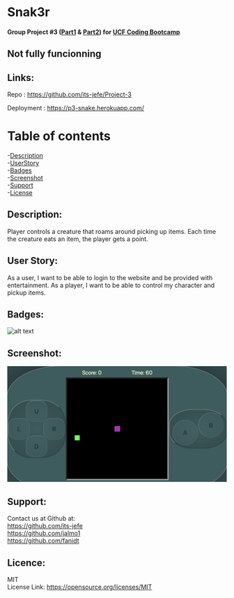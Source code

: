 # Snak3r

#### Group Project #3 ([Part1][1] & [Part2][2]) for [UCF Coding Bootcamp](https://bootcamp.ce.ucf.edu/coding/)


## Not fully funcionning 

 ## Links: <br />
  
  Repo : https://github.com/its-jefe/Project-3

  Deployment : https://p3-snake.herokuapp.com/

 # Table of contents <br />
 -[Description](#Description) <br />
 -[UserStory](#UserStory) <br />
 -[Badges](#Badges) <br />
 -[Screenshot](##Screenshot) <br />
 -[Support](#Support) <br />
 -[License](#Licence) <br />

  ## Description: <br />
  Player controls a creature that roams around picking up items. Each time the creature eats an item, the player gets a point.

  ## User Story: <br />
  As a user, I want to be able to login to the website and be provided with entertainment. 
  As a player, I want to be able to control my character and pickup items. 
  
  ## Badges: <br />
  ![alt text](https://img.shields.io/badge/license-MIT-green)
  
  ## Screenshot: <br />
 ![alt text](./client/snakegame.png)
 
  ## Support: <br />
  Contact us at Github at: <br />
  https://github.com/its-jefe<br />
                           https://github.com/jalmo1<br />
                           https://github.com/fanidt

  
  ## Licence: <br />
  MIT <br />
  License Link: https://opensource.org/licenses/MIT

[1]:https://github.com/UCF-Coding-Boot-Camp/UCF-VIRT-BO-FSF-PT-04-2021-U-B/tree/main/23-Project-3
[2]:https://github.com/UCF-Coding-Boot-Camp/UCF-VIRT-BO-FSF-PT-04-2021-U-B/tree/main/24-Project-3
